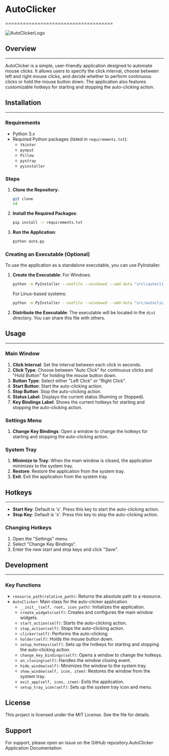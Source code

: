 # AutoClicker
=====================================

![AutoClickerLogo](https://www.marc-os.com/src/autoclicklogo.webp)

## Overview
--------

AutoClicker is a simple, user-friendly application designed to automate mouse clicks. It allows users to specify the click interval, choose between left and right mouse clicks, and decide whether to perform continuous clicks or hold the mouse button down. The application also features customizable hotkeys for starting and stopping the auto-clicking action.

## Installation
------------

### Requirements

-   Python 3.x
-   Required Python packages (listed in `requirements.txt`):
    -   `tkinter`
    -   `pynput`
    -   `Pillow`
    -   `pystray`
    -   `pyinstaller`

### Steps

1.  **Clone the Repository**:

    ```sh
    git clone 
    cd 
    ```

2.  **Install the Required Packages**:

    ```sh
    pip install -r requirements.txt
    ```

3.  **Run the Application**:

    ```sh
    python auto.py
    ```

### Creating an Executable (Optional)

To use the application as a standalone executable, you can use PyInstaller.

1.  **Create the Executable**: For Windows:

    ```cmd
    python -m PyInstaller --onefile --windowed --add-data "src\\autoclicklogo.png;src" --icon=src\\autoclicklogo.png auto.py
    ```

    For Linux-based systems:

    ```sh
    python -m PyInstaller --onefile --windowed --add-data "src/autoclicklogo.png:src" --icon=src/autoclicklogo.png auto.py
    ```

2.  **Distribute the Executable**: The executable will be located in the `dist` directory. You can share this file with others.

## Usage
-----

### Main Window

1.  **Click Interval**: Set the interval between each click in seconds.
2.  **Click Type**: Choose between "Auto Click" for continuous clicks and "Hold Button" for holding the mouse button down.
3.  **Button Type**: Select either "Left Click" or "Right Click".
4.  **Start Button**: Start the auto-clicking action.
5.  **Stop Button**: Stop the auto-clicking action.
6.  **Status Label**: Displays the current status (Running or Stopped).
7.  **Key Bindings Label**: Shows the current hotkeys for starting and stopping the auto-clicking action.

### Settings Menu

1.  **Change Key Bindings**: Open a window to change the hotkeys for starting and stopping the auto-clicking action.

### System Tray

1.  **Minimize to Tray**: When the main window is closed, the application minimizes to the system tray.
2.  **Restore**: Restore the application from the system tray.
3.  **Exit**: Exit the application from the system tray.

## Hotkeys
-------

-   **Start Key**: Default is 's'. Press this key to start the auto-clicking action.
-   **Stop Key**: Default is 'x'. Press this key to stop the auto-clicking action.

### Changing Hotkeys

1.  Open the "Settings" menu.
2.  Select "Change Key Bindings".
3.  Enter the new start and stop keys and click "Save".

## Development
-----------

### Key Functions

-   `resource_path(relative_path)`: Returns the absolute path to a resource.
-   `AutoClicker`: Main class for the auto-clicker application.
    -   `__init__(self, root, icon_path)`: Initializes the application.
    -   `create_widgets(self)`: Creates and configures the main window widgets.
    -   `start_action(self)`: Starts the auto-clicking action.
    -   `stop_action(self)`: Stops the auto-clicking action.
    -   `clicker(self)`: Performs the auto-clicking.
    -   `holder(self)`: Holds the mouse button down.
    -   `setup_hotkeys(self)`: Sets up the hotkeys for starting and stopping the auto-clicking action.
    -   `change_key_bindings(self)`: Opens a window to change the hotkeys.
    -   `on_closing(self)`: Handles the window closing event.
    -   `hide_window(self)`: Minimizes the window to the system tray.
    -   `show_window(self, icon, item)`: Restores the window from the system tray.
    -   `exit_app(self, icon, item)`: Exits the application.
    -   `setup_tray_icon(self)`: Sets up the system tray icon and menu.


License
-------

This project is licensed under the MIT License. See the <LICENSE> file for details.

Support
-------

For support, please open an issue on the GitHub repository.AutoClicker Application Documentation
